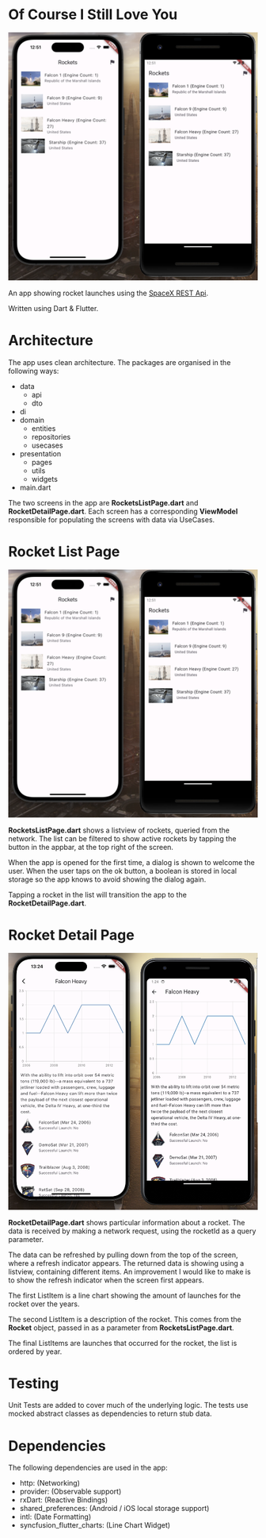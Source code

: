 # Of Course I Still Love You

![Of Course I Still Love You App Screen](/images/AppScreen.png)

An app showing rocket launches using the [SpaceX REST Api](https://github.com/r-spacex/SpaceX-API). 

Written using Dart & Flutter.

# Architecture

The app uses clean architecture. The packages are organised in the following ways:

- data
    - api
    - dto
- di
- domain
    - entities
    - repositories
    - usecases
- presentation
    - pages
    - utils
    - widgets
- main.dart

The two screens in the app are **RocketsListPage.dart** and **RocketDetailPage.dart**. Each screen has a corresponding **ViewModel** responsible for populating the screens with data via UseCases.

# Rocket List Page

![Rocket List Page](/images/AppScreen.png)

**RocketsListPage.dart** shows a listview of rockets, queried from the network. The list can be filtered to show active rockets by tapping the button in the appbar, at the top right of the screen.

When the app is opened for the first time, a dialog is shown to welcome the user. When the user taps on the ok button, a boolean is stored in local storage so the app knows to avoid showing the dialog again.

Tapping a rocket in the list will transition the app to the **RocketDetailPage.dart**.

# Rocket Detail Page

![Rocket Detail Page](/images/RocketDetailPage.png)

**RocketDetailPage.dart** shows particular information about a rocket. The data is received by making a network request, using the rocketId as a query parameter.

The data can be refreshed by pulling down from the top of the screen, where a refresh indicator appears. The returned data is showing using a listview, containing different items. An improvement I would like to make is to show the refresh indicator when the screen first appears.

The first ListItem is a line chart showing the amount of launches for the rocket over the years.

The second ListItem is a description of the rocket. This comes from the **Rocket** object, passed in as a parameter from **RocketsListPage.dart**.

The final ListItems are launches that occurred for the rocket, the list is ordered by year.

# Testing

Unit Tests are added to cover much of the underlying logic. The tests use mocked abstract classes as dependencies to return stub data.

# Dependencies

The following dependencies are used in the app:

- http: (Networking)
- provider: (Observable support)
- rxDart: (Reactive Bindings)
- shared_preferences: (Android / iOS local storage support)
- intl: (Date Formatting)
- syncfusion_flutter_charts: (Line Chart Widget)
